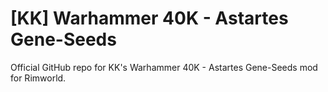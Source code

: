 # [KK] Warhammer 40K - Astartes Gene-Seeds
Official GitHub repo for KK's Warhammer 40K - Astartes Gene-Seeds mod for Rimworld.